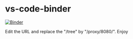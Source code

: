 # vs-code-binder

[![Binder](https://mybinder.org/badge_logo.svg)](https://mybinder.org/v2/gh/matheusmota/vs-code-binder/master)

Edit the URL and replace the "/tree" by "/proxy/8080/". Enjoy
